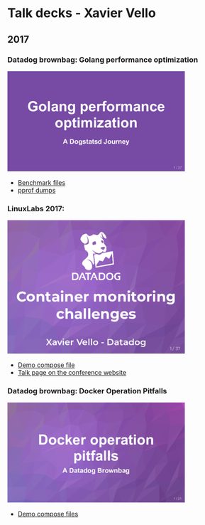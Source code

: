 # Talk decks - Xavier Vello

## 2017

### Datadog brownbag: Golang performance optimization

[![pdf](https://github.com/xvello/decks/blob/master/201804-brownbag-dsd-optim/pdf/thumb.png)](https://github.com/xvello/decks/blob/master/201804-brownbag-dsd-optim/pdf/presentation.pdf)

- [Benchmark files](201802-internal-dsd-optim/bench)
- [pprof dumps](201802-internal-dsd-optim/pprofs)

### LinuxLabs 2017:

[![pdf](https://github.com/xvello/decks/blob/master/201712-linuxlabs/pdf/thumb.png)](https://github.com/xvello/decks/raw/master/201712-linuxlabs/pdf/presentation.pdf)

- [Demo compose file](201712-linuxlabs/memlimit.compose)
- [Talk page on the conference website](https://2017.linux-lab.it/speakers/xavier_vello/)

### Datadog brownbag: Docker Operation Pitfalls

[![pdf](https://github.com/xvello/decks/blob/master/201711-brownbag-docker-pitfalls/pdf/thumb.png)](https://github.com/xvello/decks/raw/master/201711-brownbag-docker-pitfalls/pdf/presentation.pdf)

- [Demo compose files](201711-brownbag-docker-pitfalls/composes/)
